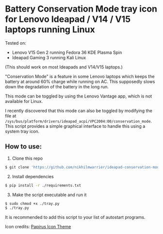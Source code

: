 # Battery Conservation Mode tray icon for Lenovo Ideapad / V14 / V15 laptops running Linux

Tested on:
- Lenovo V15 Gen 2 running Fedora 36 KDE Plasma Spin
- Ideapad Gaming 3 running Kali Linux  
  
(This should work on most Ideapads and V14/V15 laptops.)
  
"Conservation Mode" is a feature in some Lenovo laptops which keeps the battery
at around 60% charge while running on AC. This supposedly slows down the
degradation of the battery in the long run.
  
This mode can be toggled by using the Lenovo Vantage app, which is not available
for Linux. 
  
I recently discovered that this mode can also be toggled by modifying the file
at `/sys/bus/platform/drivers/ideapad_acpi/VPC2004:00/conservation_mode`. This
script provides a simple graphical interface to handle this using a system tray
icon. 

## How to use:

1. Clone this repo    
```bash  
$ git clone 'https://github.com/nikhilmwarrier/ideapad-conservation-mode-linux-tray-icon' conservation-mode-tray-icon && cd conservation-mode-tray-icon
```  

2. Install dependencies   
```bash  
$ pip install -r ./requirements.txt
```
  
3. Make the script executable and run it  
```bash  
$ sudo chmod +x ./tray.py
$ ./tray.py
```  
  
It is recommended to add this script to your list of autostart programs.

Icon credits: [Papirus Icon Theme](https://github.com/PapirusDevelopmentTeam/papirus-icon-theme/)
